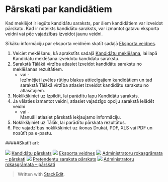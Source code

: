 # Pārskati par kandidātiem

Kad meklējot ir iegūts kandidātu saraksts, par šiem kandidātiem var izveidot pārskatu. Kad ir noteikts kandidātu saraksts, var izmantot gatavu eksporta veidni vai pēc vajadzības izveidot jaunu veidni.

Sīkāku informāciju par eksporta veidnēm skatīt sadaļā  [Eksporta veidnes](export_templates.htm).

1.  Veiciet meklēšanu, kā aprakstīts sadaļā  [Kandidātu meklēšana](../getting-started/searching_for_candidates.htm), lai lapā  Kandidātu meklēšana  izveidotu kandidātu sarakstu.
2.  Sarakstā  Tālākā virzība  atlasiet Izveidot kandidātu sarakstu no meklēšanas rezultātiem.  
    - vai -  
    Iezīmējiet izvēles rūtiņu blakus attiecīgajiem kandidātiem un tad sarakstā  Tālākā virzība  atlasiet Izveidot kandidātu sarakstu no atlasītajiem.
3.  Noklikšķiniet uz  Izpildīt, lai parādītu lapu  Kandidātu saraksts.
4.  Ja vēlaties izmantot veidni, atlasiet vajadzīgo opciju sarakstā  Ielādēt veidni  
    - vai -  
    Manuāli atlasiet pārskatā iekļaujamo informāciju.
5.  Noklikšķiniet uz  Tālāk, lai parādītu pārskata rezultātus.
6.  Pēc vajadzības noklikšķiniet uz ikonas  Drukāt,  PDF,  XLS  vai  PDF un nosūtīt pa e-pastu.

#####Skatīt arī:

![](../Resources/Images/icon-document-link.png)  [Kandidātu pārskats](candidate_report.htm)
![](../Resources/Images/icon-document-link.png)  [Eksporta veidnes](export_templates.htm)
![](../Resources/Images/icon-document-link.png)  [Administratoru rokasgrāmata – pārskati](guide_for_administrators_reports.htm)
![](../Resources/Images/icon-document-link.png)  [Pretendentu saraksta pārskats](applicant_list_report.htm)
![](../Resources/Images/icon-document-link.png)  [Administratoru rokasgrāmata – pārskati](guide_for_administrators_reports.htm)


> Written with [StackEdit](https://stackedit.io/).
<!--stackedit_data:
eyJoaXN0b3J5IjpbMTEzMzg2NTQ1Nl19
-->
